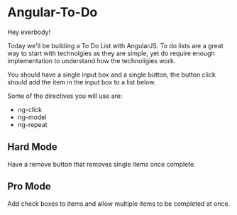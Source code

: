 # Angular-To-Do

Hey everbody!

Today we'll be building a To Do List with AngularJS. To do lists are a great way to start with technolgies as they are simple, yet do require enough implementation to understand how the technoligies work.

You should have a single input box and a single button, the button click should add the item in the input box to a list below.

Some of the directives you will use are:
* ng-click
* ng-model
* ng-repeat

## Hard Mode
Have a remove button that removes single items once complete.

## Pro Mode
Add check boxes to items and allow multiple items to be completed at once.
